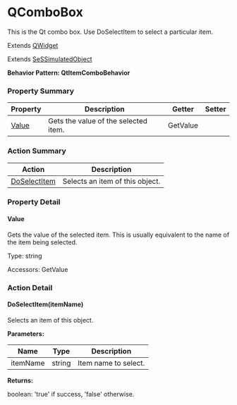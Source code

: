 # QComboBox

This is the Qt combo box. Use DoSelectItem to select a particular item.
 
Extends [QWidget](QWidget.md)

Extends [SeSSimulatedObject](SeSSimulatedObject.md)





**Behavior Pattern: QtItemComboBehavior**


<!-- ============================== property summary ========================== -->

	

### Property Summary

| **Property** | **Description** | **Getter** | **Setter** |
| ------------ | --------------- | ---------- | ---------- |
| [Value](#Value) | Gets the value of the selected item. | GetValue |  |



	
<!-- ============================== action summary ========================== -->



### Action Summary

|  **Action** | **Description** | 
| ----------- | --------------- |
|	[DoSelectItem](#DoSelectItem) | Selects an item of this object. |




<!-- ============================== property detail ========================== -->
	
### Property Detail
		
<a name="Value"></a>
#### Value


Gets the value of the selected item. This is usually equivalent to the name of the item being selected.

			
	
			
Type: string
			
			
Accessors: GetValue
			
		
	
	
<!-- ============================== action detail ========================== -->
	
### Action Detail
		
<a name="DoSelectItem"></a>    
#### DoSelectItem(itemName)

Selects an item of this object.


**Parameters:**

|	**Name** | **Type** | **Description** |
| ---------- | -------- | --------------- |
| itemName | string |	Item name to select. |




**Returns:**

boolean: 'true' if success, 'false' otherwise.



<a name="see.also.qcombobox.doselectitem"></a>

	

